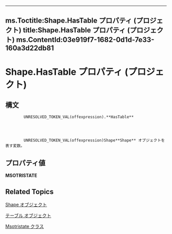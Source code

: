 
---
ms.Toctitle:Shape.HasTable プロパティ (プロジェクト)
title:Shape.HasTable プロパティ (プロジェクト)
ms.ContentId:03e919f7-1682-0d1d-7e33-160a3d22db81
---
# Shape.HasTable プロパティ (プロジェクト)





## 構文

            UNRESOLVED_TOKEN_VAL(offexpression).**HasTable**




            UNRESOLVED_TOKEN_VAL(offexpression)Shape**Shape** オブジェクトを表す変数。



## プロパティ値
**MSOTRISTATE**



## Related Topics

[Shape オブジェクト](d2b32bcd-5595-a4a7-9772-feb25fd0103a.md)

[テーブル オブジェクト](f50f5d2d-a733-c5b0-16d8-e4ee98943321.md)

[Msotristate クラス](http://msdn.microsoft.com/en-us/library/office/ff860737(v=office.15))




